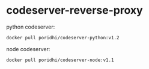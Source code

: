 # codeserver-reverse-proxy

python codeserver:
```bash
docker pull poridhi/codeserver-python:v1.2
```

node codeserver:
```bash
docker pull poridhi/codeserver-node:v1.1
```